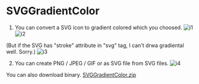 # SVGGradientColor

1. You can convert a SVG icon to gradient colored which you choosed.
![i1](https://user-images.githubusercontent.com/96961556/193669052-e085c631-98f4-4402-b4f3-67f0df29c1b1.png)
![i2](https://user-images.githubusercontent.com/96961556/193669060-ef549616-7fbc-4072-8ccb-95757526f58e.png)

 (But if the SVG has "stroke" attribute in "svg" tag, I can't drwa gradiental well. Sorry.) 
![i3](https://user-images.githubusercontent.com/96961556/193669067-28313345-cdf4-4a2f-924a-708792daf8bf.png)

2. You can create PNG / JPEG / GIF or as SVG file from SVG files.
![i4](https://user-images.githubusercontent.com/96961556/193669073-7d4e71d7-ba89-4137-a056-3d1e575037d3.png)

You can also download binary.
[SVGGradientColor.zip](https://github.com/masayahak/SVGGradientColor/files/9700578/SVGGradientColor.zip)
